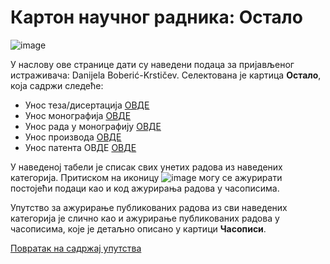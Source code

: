 # Картон научног радника: Остало 

![image](https://user-images.githubusercontent.com/29538544/148289480-9b50d48c-37c9-461e-bb31-da36a730ba94.png)

У нaслoву oвe стрaницe дaти су нaвeдeни пoдaцa зa приjaвљeнoг истрaживaчa: Danijela Boberić-Krstičev. Селектована је картица **Остало**, која садржи следеће:
- Унос теза/дисертација [ОВДЕ](ostaloTezeDisertacije.md)
- Унос монографија [ОВДЕ](ostaloMonografije.md)
- Унос рада у монографију [ОВДЕ](radoviUmonografiji.md)
- Унос производа [ОВДЕ](OstaloProizvodi.md )
- Унос патента ОВДЕ   [ОВДЕ](ostaloPatenti.md)

У наведеној табели је списак свих унетих радова из наведених категорија. Притиском на иконицу ![image](https://user-images.githubusercontent.com/29538544/150687468-784f4dc7-fc41-49f0-9bd1-ac580df907a1.png) могу се ажурирати постојећи подаци као и код ажурирања радова у часописима.

 Упутство за ажурирање публикованих радова из сви наведених категорија је слично као и ажурирање публикованих радова у часописима, које је детаљно описано у картици **Часописи**.

[Повратак на садржај упутства](uputstvo.md#садржај)

